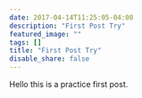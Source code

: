 ```yaml
---
date: 2017-04-14T11:25:05-04:00
description: "First Post Try"
featured_image: ""
tags: []
title: "First Post Try"
disable_share: false
---
```

Hello this is a practice first post. 
